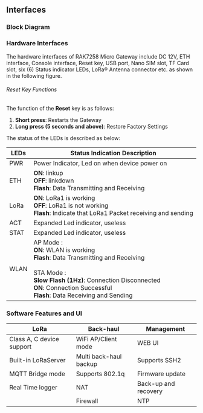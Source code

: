 ## Interfaces

### Block Diagram

<rk-img
  src="/assets/images/datasheet/rak7258/block_diagram.png"
  width="75%"
  figure-number="1"
  caption="RAK7258 Micro Gateway Block Diagram"
/>

### Hardware Interfaces

The hardware interfaces of RAK7258 Micro Gateway include DC 12V, ETH interface, Console interface, Reset key, USB port, Nano SIM slot, TF Card slot, six (6) Status indicator LEDs, LoRa® Antenna connector etc. as shown in the following figure.

<rk-img
  src="/assets/images/datasheet/rak7258/hardware-interfaces.jpg"
  width="75%"
  figure-number="2"
  caption="RAK7258 Micro Gateway Hardware Interfaces"
/>

###### Reset Key Functions
The function of the **Reset** key is as follows:

1. **Short press**: Restarts the Gateway
2. **Long press (5 seconds and above)**: Restore Factory Settings

The status of the LEDs is described as below:

| LEDs | Status Indication Description                                                                                                                                                                                                        |
| ---- | ------------------------------------------------------------------------------------------------------------------------------------------------------------------------------------------------------------------------------------ |
| PWR  | Power Indicator, Led on when device power on                                                                                                                                                                                         |
| ETH  | **ON**: linkup <br> **OFF**: linkdown <br>**Flash**: Data Transmitting and Receiving                                                                                                                                                 |
| LoRa | **ON**: LoRa1 is working <br>**OFF**: LoRa1 is not working <br>**Flash**: Indicate that LoRa1 Packet receiving and sending                                                                                                           |
| ACT  | Expanded Led indicator, useless                                                                                                                                                                                                      |
| STAT | Expanded Led indicator, useless                                                                                                                                                                                                      |
| WLAN | AP Mode : <br>**ON**: WLAN is working<br>**Flash**: Data Transmitting and Receiving <br><br>STA Mode : <br>**Slow Flash (1Hz)**: Connection Disconnected <br>**ON**: Connection Successful <br>**Flash**: Data Receiving and Sending |

### Software Features and UI

| LoRa                      | Back-haul              | Management           |
| ------------------------- | ---------------------- | -------------------- |
| Class A, C device support | WiFi AP/Client mode    | WEB UI               |
| Built-in LoRaServer       | Multi back-haul backup | Supports SSH2        |
| MQTT Bridge mode          | Supports 802.1q        | Firmware update      |
| Real Time logger          | NAT                    | Back-up and recovery |
|                           | Firewall               | NTP                  |


